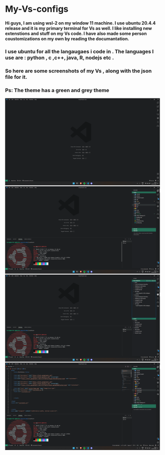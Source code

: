 # My-Vs-configs

#### Hi guys, I am using wsl-2 on my window 11 machine.  I use ubuntu 20.4.4 release and it is my primary terminal for Vs as well. I like installing new extenstions and stuff on my Vs code. I have also made some person coustomizations on my own by reading the documantation.
### I use ubuntu for all the langaugaes i code in  . The languages I use are : python , c ,c++, java, R, nodejs etc .
### So here are some screenshots of my Vs , along with the json file for it.

### Ps: The theme has a green and grey theme 


![img1](https://github.com/karanS08/My-Vs-configs/blob/main/screenshorts/Screenshot%20(70).png)
![img2](https://github.com/karanS08/My-Vs-configs/blob/main/screenshorts/Screenshot%20(71).png)
![img3](https://github.com/karanS08/My-Vs-configs/blob/main/screenshorts/Screenshot%20(72).png)
![img4](https://github.com/karanS08/My-Vs-configs/blob/main/screenshorts/Screenshot%20(73).png)
